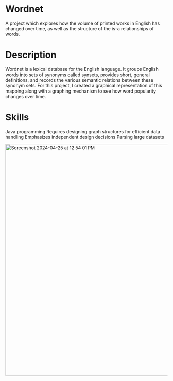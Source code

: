 # Wordnet
A project which explores how the volume of printed works in English has changed over time, as well as the structure of the is-a relationships of words.

# Description
Wordnet is a lexical database for the English language.
It groups English words into sets of synonyms called synsets, provides short, general definitions, and records the various semantic relations between these synonym sets.
For this project, I created a graphical representation of this mapping along with a graphing mechanism to see how word popularity changes over time.

# Skills
Java programming
Requires designing graph structures for efficient data handling
Emphasizes independent design decisions
Parsing large datasets

<img width="721" alt="Screenshot 2024-04-25 at 12 54 01 PM" src="https://github.com/anhvo2712/Wordnet/assets/146797707/78ee0e34-6161-440a-a7c2-0c904ff0de24">
